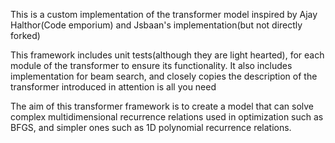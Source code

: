 This is a custom implementation of the transformer model inspired by Ajay Halthor(Code emporium)
and Jsbaan's implementation(but not directly forked)

This framework includes unit tests(although they are light hearted), for each module of the transformer to ensure its
functionality. It also includes implementation for beam search, and closely copies the description of the transformer
introduced in attention is all you need

The aim of this transformer framework is to create a model that can solve complex multidimensional recurrence relations
used in optimization such as BFGS, and simpler ones such as 1D polynomial recurrence relations.
